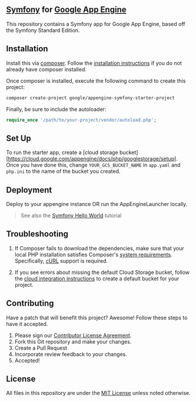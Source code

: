 ## [Symfony](http://symfony.com/) for [Google App Engine](https://cloud.google.com/appengine/)
This repository contains a Symfony app for Google App Engine, based off the Symfony Standard Edition.

## Installation

Install this via [composer](https://getcomposer.org). Follow the
[installation instructions](https://getcomposer.org/doc/00-intro.md) if you do not already have
composer installed.

Once composer is installed, execute the following command to create this project:

```sh
composer create-project google/appengine-symfony-starter-project
```

Finally, be sure to include the autoloader:

```php
require_once '/path/to/your-project/vendor/autoload.php';
```

## Set Up

To run the starter app, create a [cloud storage bucket][https://cloud.google.com/appengine/docs/php/googlestorage/setup]. Once you have done
this, change `YOUR_GCS_BUCKET_NAME` in `app.yaml` and `php.ini` to the name of
the bucket you created.

## Deployment

Deploy to your appengine instance OR run the AppEngineLauncher locally.

> See also the [Symfony Hello World](https://cloud.google.com/appengine/docs/php/symfony-hello-world) tutorial

## Troubleshooting

1. If Composer fails to download the dependencies, make sure that your local PHP installation satisfies Composer's [system requirements](https://getcomposer.org/doc/00-intro.md#system-requirements). Specifically, [cURL](http://php.net/manual/en/book.curl.php) support is required.

1. If you see errors about missing the default Cloud Storage bucket, follow the [cloud integration instructions](https://cloud.google.com/appengine/docs/php/googlestorage/setup) to create a default bucket for your project.

## Contributing
Have a patch that will benefit this project? Awesome! Follow these steps to have it accepted.

1. Please sign our [Contributor License Agreement](CONTRIB.md).
1. Fork this Git repository and make your changes.
1. Create a Pull Request
1. Incorporate review feedback to your changes.
1. Accepted!

## License
All files in this repository are under the [MIT License](LICENSE) unless noted otherwise.
